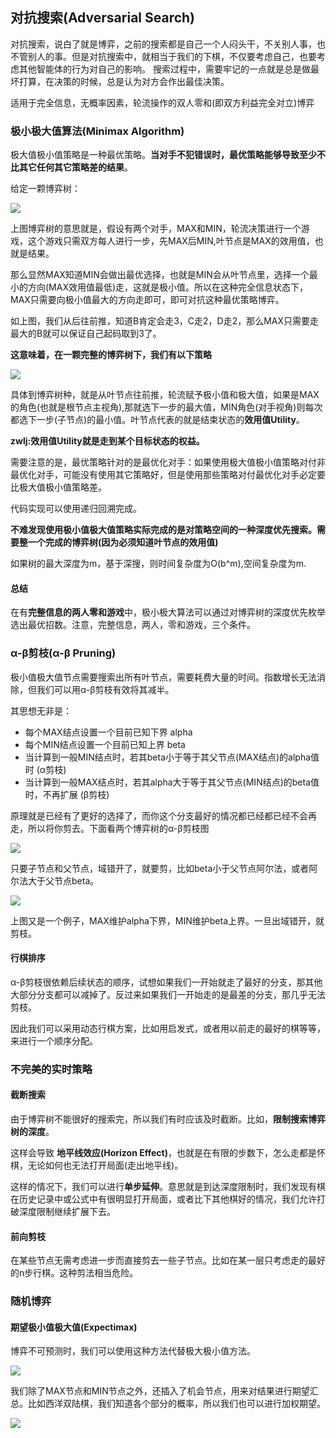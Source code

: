## 对抗搜索(Adversarial Search)
对抗搜索，说白了就是博弈，之前的搜索都是自己一个人闷头干，不关别人事，也不管别人的事。但是对抗搜索中，就相当于我们的下棋，不仅要考虑自己，也要考虑其他智能体的行为对自己的影响。
搜索过程中，需要牢记的一点就是总是做最坏打算，在决策的时候，总是认为对方会作出最佳决策。

适用于完全信息，无概率因素，轮流操作的双人零和(即双方利益完全对立)博弈

### 极小极大值算法(Minimax Algorithm)
极大值极小值策略是一种最优策略。**当对手不犯错误时，最优策略能够导致至少不比其它任何其它策略差的结果**。

给定一颗博弈树：

![](image/ads0.jpg)

上图博弈树的意思就是，假设有两个对手，MAX和MIN，轮流决策进行一个游戏，这个游戏只需双方每人进行一步，先MAX后MIN,叶节点是MAX的效用值，也就是结果。

那么显然MAX知道MIN会做出最优选择，也就是MIN会从叶节点里，选择一个最小的方向(MAX效用值最低)走，这就是极小值。所以在这种完全信息状态下，MAX只需要向极小值最大的方向走即可，即可对抗这种最优策略博弈。

如上图，我们从后往前推，知道B肯定会走3，C走2，D走2，那么MAX只需要走最大的B就可以保证自己起码取到3了。


**这意味着，在一颗完整的博弈树下，我们有以下策略**

![](image/ads1.jpg)

具体到博弈树种，就是从叶节点往前推，轮流赋予极小值和极大值，如果是MAX的角色(也就是根节点主视角),那就选下一步的最大值，MIN角色(对手视角)则每次都选下一步(子节点)的最小值。叶节点代表的就是结束状态的**效用值Utility**。

**zwlj:效用值Utility就是走到某个目标状态的权益。**

需要注意的是，最优策略针对的是最优化对手：如果使用极大值极小值策略对付非最优化对手，可能没有使用其它策略好，但是使用那些策略对付最优化对手必定要比极大值极小值策略差。

代码实现可以使用递归回溯完成。

**不难发现使用极小值极大值策略实际完成的是对策略空间的一种深度优先搜索。需要整一个完成的博弈树(因为必须知道叶节点的效用值)**

如果树的最大深度为m，基于深搜，则时间复杂度为O(b^m),空间复杂度为m.

#### 总结
在有**完整信息的两人零和游戏**中，极小极大算法可以通过对博弈树的深度优先枚举选出最优招数。注意，完整信息，两人，零和游戏，三个条件。

### α-β剪枝(α-β Pruning)
极小值极大值节点需要搜索出所有叶节点，需要耗费大量的时间。指数增长无法消除，但我们可以用α-β剪枝有效将其减半。

其思想无非是：

 - 每个MAX结点设置一个目前已知下界 alpha
 - 每个MIN结点设置一个目前已知上界 beta
 - 当计算到一般MIN结点时，若其beta小于等于其父节点(MAX结点)的alpha值时 (α剪枝)
 - 当计算到一般MAX结点时，若其alpha大于等于其父节点(MIN结点)的beta值时，不再扩展 (β剪枝)


原理就是已经有了更好的选择了，而你这个分支最好的情况都已经都已经不会再走，所以将你剪去。下面看两个博弈树的α-β剪枝图

![](image/ads2.jpg)

只要子节点和父节点，域错开了，就要剪，比如beta小于父节点阿尔法，或者阿尔法大于父节点beta。

![](image/ads3.jpg)


上图又是一个例子，MAX维护alpha下界，MIN维护beta上界。一旦出域错开，就剪枝。

#### 行棋排序
α-β剪枝很依赖后续状态的顺序，试想如果我们一开始就走了最好的分支，那其他大部分分支都可以减掉了。反过来如果我们一开始走的是最差的分支，那几乎无法剪枝。

因此我们可以采用动态行棋方案，比如用启发式，或者用以前走的最好的棋等等，来进行一个顺序分配。


### 不完美的实时策略



#### 截断搜索
由于博弈树不能很好的搜索完，所以我们有时应该及时截断。比如，**限制搜索博弈树的深度**。

这样会导致 **地平线效应(Horizon Effect)**，也就是在有限的步数下，怎么走都是怀棋，无论如何也无法打开局面(走出地平线)。

这样的情况下，我们可以进行**单步延伸**。意思就是到达深度限制时，我们发现有棋在历史记录中或公式中有很明显打开局面，或者比下其他棋好的情况，我们允许打破深度限制继续扩展下去。

#### 前向剪枝
在某些节点无需考虑进一步而直接剪去一些子节点。比如在某一层只考虑走的最好的n步行棋。这种剪法相当危险。

### 随机博弈

#### 期望极小值极大值(Expectimax)
博弈不可预测时，我们可以使用这种方法代替极大极小值方法。

![](image/ads4.jpg)

我们除了MAX节点和MIN节点之外，还插入了机会节点，用来对结果进行期望汇总。比如西洋双陆棋，我们知道各个部分的概率，所以我们也可以进行加权期望。

![](image/ads5.jpg)
